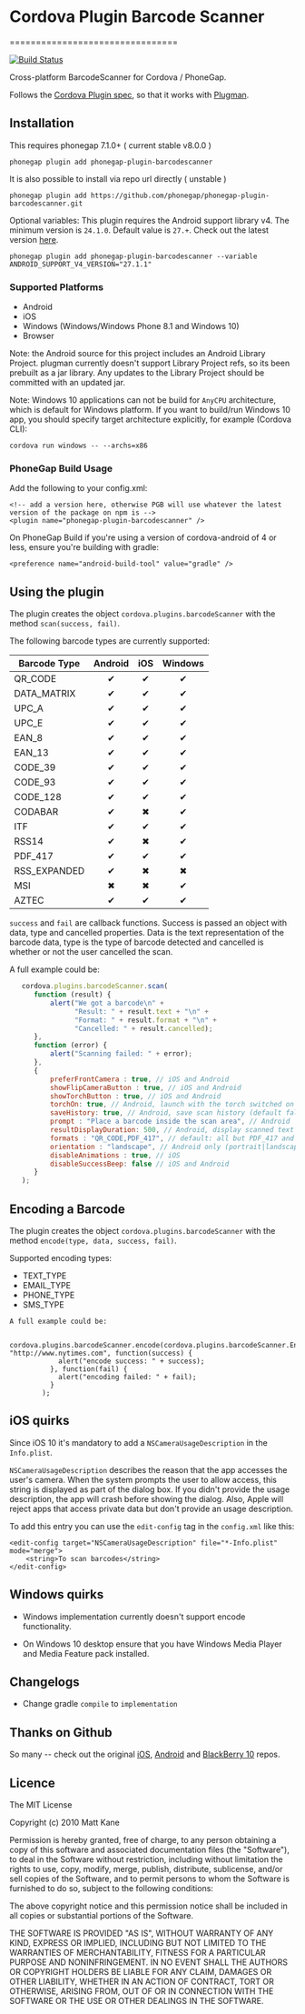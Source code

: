# Cordova Plugin Barcode Scanner
================================

[![Build Status](https://travis-ci.org/phonegap/phonegap-plugin-barcodescanner.svg)](https://travis-ci.org/phonegap/phonegap-plugin-barcodescanner)

Cross-platform BarcodeScanner for Cordova / PhoneGap.

Follows the [Cordova Plugin spec](https://cordova.apache.org/docs/en/latest/plugin_ref/spec.html), so that it works with [Plugman](https://github.com/apache/cordova-plugman).

## Installation


This requires phonegap 7.1.0+ ( current stable v8.0.0 )

    phonegap plugin add phonegap-plugin-barcodescanner

It is also possible to install via repo url directly ( unstable )

    phonegap plugin add https://github.com/phonegap/phonegap-plugin-barcodescanner.git

Optional variables:
This plugin requires the Android support library v4. The minimum version is `24.1.0`. Default value is `27.+`.  Check out the latest version [here](https://developer.android.com/topic/libraries/support-library/revisions.html).
```
phonegap plugin add phonegap-plugin-barcodescanner --variable ANDROID_SUPPORT_V4_VERSION="27.1.1"
```
### Supported Platforms

- Android
- iOS
- Windows (Windows/Windows Phone 8.1 and Windows 10)
- Browser

Note: the Android source for this project includes an Android Library Project.
plugman currently doesn't support Library Project refs, so its been
prebuilt as a jar library. Any updates to the Library Project should be
committed with an updated jar.

Note: Windows 10 applications can not be build for `AnyCPU` architecture, which is default for Windows platform. If you want to build/run Windows 10 app, you should specify target architecture explicitly, for example (Cordova CLI):

```
cordova run windows -- --archs=x86
```

### PhoneGap Build Usage

Add the following to your config.xml:

```
<!-- add a version here, otherwise PGB will use whatever the latest version of the package on npm is -->
<plugin name="phonegap-plugin-barcodescanner" />
```
On PhoneGap Build if you're using a version of cordova-android of 4 or less, ensure you're building with gradle:
```
<preference name="android-build-tool" value="gradle" />
```

## Using the plugin ##
The plugin creates the object `cordova.plugins.barcodeScanner` with the method `scan(success, fail)`.

The following barcode types are currently supported:

|  Barcode Type | Android | iOS | Windows  |
|---------------|:-------:|:---:|:--------:|
| QR_CODE       |    ✔    |  ✔  |     ✔    |
| DATA_MATRIX   |    ✔    |  ✔  |     ✔    |
| UPC_A         |    ✔    |  ✔  |     ✔    |
| UPC_E         |    ✔    |  ✔  |     ✔    |
| EAN_8         |    ✔    |  ✔  |     ✔    |
| EAN_13        |    ✔    |  ✔  |     ✔    |
| CODE_39       |    ✔    |  ✔  |     ✔    |
| CODE_93       |    ✔    |  ✔  |     ✔    |
| CODE_128      |    ✔    |  ✔  |     ✔    |
| CODABAR       |    ✔    |  ✖  |     ✔    |
| ITF           |    ✔    |  ✔  |     ✔    |
| RSS14         |    ✔    |  ✖  |     ✔    |
| PDF_417       |    ✔    |  ✔  |     ✔    |
| RSS_EXPANDED  |    ✔    |  ✖  |     ✖    |
| MSI           |    ✖    |  ✖  |     ✔    |
| AZTEC         |    ✔    |  ✔  |     ✔    |

`success` and `fail` are callback functions. Success is passed an object with data, type and cancelled properties. Data is the text representation of the barcode data, type is the type of barcode detected and cancelled is whether or not the user cancelled the scan.

A full example could be:
```js
   cordova.plugins.barcodeScanner.scan(
      function (result) {
          alert("We got a barcode\n" +
                "Result: " + result.text + "\n" +
                "Format: " + result.format + "\n" +
                "Cancelled: " + result.cancelled);
      },
      function (error) {
          alert("Scanning failed: " + error);
      },
      {
          preferFrontCamera : true, // iOS and Android
          showFlipCameraButton : true, // iOS and Android
          showTorchButton : true, // iOS and Android
          torchOn: true, // Android, launch with the torch switched on (if available)
          saveHistory: true, // Android, save scan history (default false)
          prompt : "Place a barcode inside the scan area", // Android
          resultDisplayDuration: 500, // Android, display scanned text for X ms. 0 suppresses it entirely, default 1500
          formats : "QR_CODE,PDF_417", // default: all but PDF_417 and RSS_EXPANDED
          orientation : "landscape", // Android only (portrait|landscape), default unset so it rotates with the device
          disableAnimations : true, // iOS
          disableSuccessBeep: false // iOS and Android
      }
   );
```

## Encoding a Barcode ##

The plugin creates the object `cordova.plugins.barcodeScanner` with the method `encode(type, data, success, fail)`.

Supported encoding types:

* TEXT_TYPE
* EMAIL_TYPE
* PHONE_TYPE
* SMS_TYPE

```
A full example could be:

   cordova.plugins.barcodeScanner.encode(cordova.plugins.barcodeScanner.Encode.TEXT_TYPE, "http://www.nytimes.com", function(success) {
            alert("encode success: " + success);
          }, function(fail) {
            alert("encoding failed: " + fail);
          }
        );
```

## iOS quirks ##

Since iOS 10 it's mandatory to add a `NSCameraUsageDescription` in the `Info.plist`.

`NSCameraUsageDescription` describes the reason that the app accesses the user's camera.
When the system prompts the user to allow access, this string is displayed as part of the dialog box. If you didn't provide the usage description, the app will crash before showing the dialog. Also, Apple will reject apps that access private data but don't provide an usage description.

To add this entry you can use the `edit-config` tag in the `config.xml` like this:

```
<edit-config target="NSCameraUsageDescription" file="*-Info.plist" mode="merge">
    <string>To scan barcodes</string>
</edit-config>
```

## Windows quirks ##

* Windows implementation currently doesn't support encode functionality.

* On Windows 10 desktop ensure that you have Windows Media Player and Media Feature pack installed.


## Changelogs ##

* Change gradle `compile` to `implementation`


## Thanks on Github ##

So many -- check out the original [iOS](https://github.com/phonegap/phonegap-plugins/tree/DEPRECATED/iOS/BarcodeScanner),  [Android](https://github.com/phonegap/phonegap-plugins/tree/DEPRECATED/Android/BarcodeScanner) and
[BlackBerry 10](https://github.com/blackberry/WebWorks-Community-APIs/tree/master/BB10-Cordova/BarcodeScanner) repos.

## Licence ##

The MIT License

Copyright (c) 2010 Matt Kane

Permission is hereby granted, free of charge, to any person obtaining a copy
of this software and associated documentation files (the "Software"), to deal
in the Software without restriction, including without limitation the rights
to use, copy, modify, merge, publish, distribute, sublicense, and/or sell
copies of the Software, and to permit persons to whom the Software is
furnished to do so, subject to the following conditions:

The above copyright notice and this permission notice shall be included in
all copies or substantial portions of the Software.

THE SOFTWARE IS PROVIDED "AS IS", WITHOUT WARRANTY OF ANY KIND, EXPRESS OR
IMPLIED, INCLUDING BUT NOT LIMITED TO THE WARRANTIES OF MERCHANTABILITY,
FITNESS FOR A PARTICULAR PURPOSE AND NONINFRINGEMENT. IN NO EVENT SHALL THE
AUTHORS OR COPYRIGHT HOLDERS BE LIABLE FOR ANY CLAIM, DAMAGES OR OTHER
LIABILITY, WHETHER IN AN ACTION OF CONTRACT, TORT OR OTHERWISE, ARISING FROM,
OUT OF OR IN CONNECTION WITH THE SOFTWARE OR THE USE OR OTHER DEALINGS IN
THE SOFTWARE.
